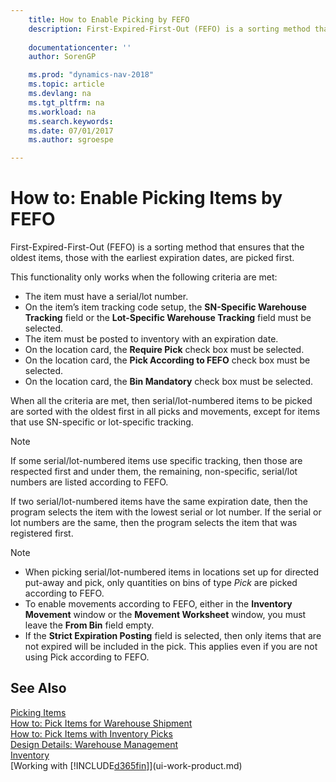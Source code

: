 ```yaml
---
    title: How to Enable Picking by FEFO 
    description: First-Expired-First-Out (FEFO) is a sorting method that ensures that the oldest items, those with the earliest expiration dates, are picked first.
    
    documentationcenter: ''
    author: SorenGP

    ms.prod: "dynamics-nav-2018"
    ms.topic: article
    ms.devlang: na
    ms.tgt_pltfrm: na
    ms.workload: na
    ms.search.keywords:
    ms.date: 07/01/2017
    ms.author: sgroespe

---
```

# How to: Enable Picking Items by FEFO
First-Expired-First-Out (FEFO) is a sorting method that ensures that the oldest items, those with the earliest expiration dates, are picked first.  

 This functionality only works when the following criteria are met:  

-   The item must have a serial/lot number.  
-   On the item’s item tracking code setup, the **SN-Specific Warehouse Tracking** field or the **Lot-Specific Warehouse Tracking** field must be selected.  
-   The item must be posted to inventory with an expiration date.  
-   On the location card, the **Require Pick** check box must be selected.  
-   On the location card, the **Pick According to FEFO** check box must be selected.  
-   On the location card, the **Bin Mandatory** check box must be selected.  

 When all the criteria are met, then serial/lot-numbered items to be picked are sorted with the oldest first in all picks and movements, except for items that use SN-specific or lot-specific tracking.  

> [!NOTE]  
>  If some serial/lot-numbered items use specific tracking, then those are respected first and under them, the remaining, non-specific, serial/lot numbers are listed according to FEFO.  

 If two serial/lot-numbered items have the same expiration date, then the program selects the item with the lowest serial or lot number. If the serial or lot numbers are the same, then the program selects the item that was registered first.  

> [!NOTE]  
>  -   When picking serial/lot-numbered items in locations set up for directed put-away and pick, only quantities on bins of type *Pick* are picked according to FEFO.  
> -   To enable movements according to FEFO, either in the **Inventory Movement** window or the **Movement Worksheet** window, you must leave the **From Bin** field empty.  
> -   If the **Strict Expiration Posting** field is selected, then only items that are not expired will be included in the pick. This applies even if you are not using Pick according to FEFO.  

## See Also  
[Picking Items](warehouse-pick-items.md)   
[How to: Pick Items for Warehouse Shipment](warehouse-how-to-pick-items-for-warehouse-shipment.md)   
[How to: Pick Items with Inventory Picks](warehouse-how-to-pick-items-with-inventory-picks.md)   
[Design Details: Warehouse Management](design-details-warehouse-management.md)  
[Inventory](inventory-manage-inventory.md)  
[Working with [!INCLUDE[d365fin](includes/d365fin_md.md)]](ui-work-product.md)
